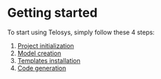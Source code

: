 # Getting started

To start using Telosys, simply follow these 4 steps:

1. [Project initialization ](project-initialization.md)
2. [Model creation](set-up-model.md)&#x20;
3. [Templates installation](set-up-bundle.md)&#x20;
4. [Code generation](generate-code.md)

